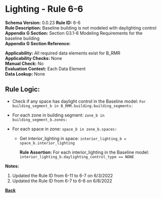 
# Lighting - Rule 6-6

**Schema Version:** 0.0.23
**Rule ID:** 6-6  
**Rule Description:** Baseline building is not modeled with daylighting control  
**Appendix G Section:** Section G3.1-6 Modeling Requirements for the baseline building  
**Appendix G Section Reference:**  

**Applicability:** All required data elements exist for B_RMR  
**Applicability Checks:** None  
**Manual Check:** No  
**Evaluation Context:** Each Data Element  
**Data Lookup:** None  
## Rule Logic:

- Check if any space has daylight control in the Baseline model: ```For building_segment_b in B_RMR.building.building_segments:```  

- For each zone in building segment: ```zone_b in building_segment_b.zones:```

- For each space in zone: ```space_b in zone_b.spaces:```  

  - Get interior_lighting in space: ```interior_lighting_b = space_b.interior_lighting```  

    **Rule Assertion:** For each interior_lighting in the Baseline model: ```interior_lighting_b.daylighting_control_type == NONE```  

**Notes:**
  1. Updated the Rule ID from 6-11 to 6-7 on 6/3/2022
  2. Updated the Rule ID from 6-7 to 6-6 on 6/8/2022

**[Back](../_toc.md)**
